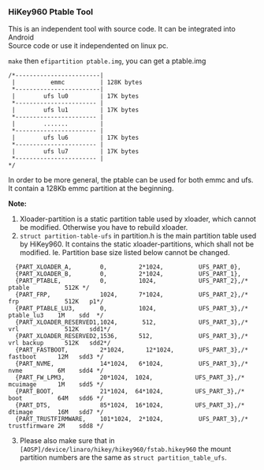 ### HiKey960 Ptable Tool

This is an independent tool with source code. It can be integrated into Android  
Source code or use it independented on linux pc.


```make``` then ```efipartition ptable.img```, you can get a ptable.img

```
/*------------------------|
 |          emmc          | 128K bytes
 *------------------------|
 |        ufs lu0         | 17K bytes
 *----------------------- |
 |        ufs lu1         | 17K bytes
 *----------------------- |
 |        .......         |
 *----------------------- |
 |        ufs lu6         | 17K bytes
 *----------------------- |
 |        ufs lu7         | 17K bytes
 *----------------------- |
*/
```

In order to be more general, the ptable can be used for both emmc and ufs. It contain a 128Kb emmc partition at the beginning. 

**Note:**

1. Xloader-partition is a static partition table used by xloader, which cannot be modified. Otherwise you have to rebuild xloader.
2. ```struct partition-table-ufs``` in partition.h is the main partition table used by HiKey960. It contains the static xloader-partitions, which shall not be modified. Ie. Partition base size listed below cannot be changed.
```
  {PART_XLOADER_A,        0,         2*1024,          UFS_PART_0},
  {PART_XLOADER_B,        0,         2*1024,          UFS_PART_1},
  {PART_PTABLE,           0,         1024,            UFS_PART_2},/* ptable          512K */
  {PART_FRP,              1024,      7*1024,          UFS_PART_2},/* frp             512K   p1*/
  {PART_PTABLE_LU3,       0,         1024,            UFS_PART_3},/* ptable_lu3    1M    sdd  */
  {PART_XLOADER_RESERVED1,1024,       512,            UFS_PART_3},/* vrl             512K   sdd1*/
  {PART_XLOADER_RESERVED2,1536,      512,             UFS_PART_3},/* vrl backup      512K   sdd2*/
  {PART_FASTBOOT,         2*1024,      12*1024,       UFS_PART_3},/* fastboot      12M   sdd3 */
  {PART_NVME,             14*1024,   6*1024,          UFS_PART_3},/* nvme          6M    sdd4 */
  {PART_FW_LPM3,          20*1024,  1024,            UFS_PART_3},/* mcuimage      1M    sdd5 */
  {PART_BOOT,             21*1024,  64*1024,         UFS_PART_3},/* boot          64M   sdd6 */
  {PART_DTS,              85*1024,  16*1024,         UFS_PART_3},/* dtimage       16M   sdd7 */
  {PART_TRUSTFIRMWARE,    101*1024,  2*1024,          UFS_PART_3},/* trustfirmware 2M    sdd8 */
```
3. Please also make sure that in ```[AOSP]/device/linaro/hikey/hikey960/fstab.hikey960``` the mount partition numbers are the same as ```struct partition_table_ufs```.
